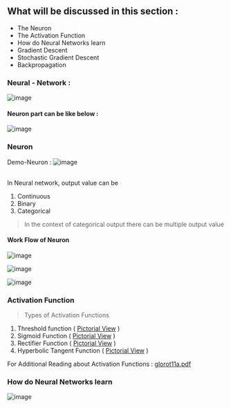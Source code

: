## What will be discussed in this section :
  + The Neuron
  + The Activation Function
  + How do Neural Networks learn
  + Gradient Descent
  + Stochastic Gradient Descent
  + Backpropagation


### Neural - Network :
![image](https://user-images.githubusercontent.com/20562497/29359389-4e45905c-82a0-11e7-96c4-dfe37d0650c9.png)

#### Neuron part can be like below :<br/>
![image](https://user-images.githubusercontent.com/20562497/29359223-99f32fba-829f-11e7-8957-dd19d35f6b98.png)
<br/>


### Neuron

 Demo-Neuron : ![image](https://user-images.githubusercontent.com/20562497/29358297-5f06df26-829c-11e7-8dc9-ba17dd75c14a.png)
 <br/>
 <br/>
 
In Neural network, output value can be 
1. Continuous 
2. Binary 
3. Categorical 
> In the context of categorical output there can be multiple output value

#### Work Flow of Neuron

![image](https://user-images.githubusercontent.com/20562497/29359614-2a27b8ac-82a1-11e7-93ce-f9cb2f23138f.png)

![image](https://user-images.githubusercontent.com/20562497/29359640-49161646-82a1-11e7-9821-1d9a65730d78.png)

![image](https://user-images.githubusercontent.com/20562497/29359671-6c002fe8-82a1-11e7-9684-8efbeba56697.png)

### Activation Function

> Types of Activation Functions
  1. Threshold function  ( [Pictorial View](https://user-images.githubusercontent.com/20562497/29360110-33924202-82a3-11e7-985d-9474fe0e8597.png) )
  2. Sigmoid Function ( [Pictorial View](https://user-images.githubusercontent.com/20562497/29360154-758e7e14-82a3-11e7-8b4d-5cc3d9419bdc.png) )
  3. Rectifier Function ( [Pictorial View](https://user-images.githubusercontent.com/20562497/29360215-af5b912c-82a3-11e7-9266-9586985a8686.png) )
  4. Hyperbolic Tangent Function ( [Pictorial View](https://user-images.githubusercontent.com/20562497/29360285-0b25f5ba-82a4-11e7-825b-40f461a417e3.png) )
  
For Additional Reading about Activation Functions : [glorot11a.pdf](https://github.com/MachineLearner07/Basic-Machine-Learning-with-Python-and-R/files/1227932/glorot11a.pdf)

### How do Neural Networks learn

![image](https://user-images.githubusercontent.com/20562497/29366237-4b42ab72-82bb-11e7-8147-3117d1f67aa4.png)

